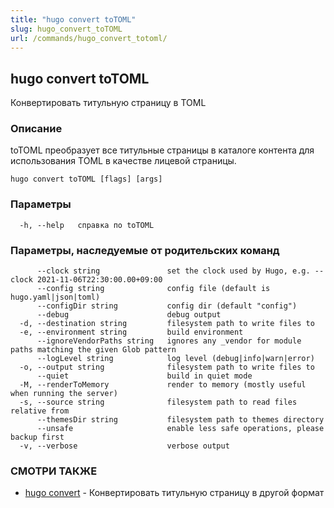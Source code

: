 ```yaml
---
title: "hugo convert toTOML"
slug: hugo_convert_toTOML
url: /commands/hugo_convert_totoml/
---
```

## hugo convert toTOML

Конвертировать титульную страницу в TOML

### Описание

toTOML преобразует все титульные страницы в каталоге контента для использования TOML в качестве лицевой страницы.

```
hugo convert toTOML [flags] [args]
```

### Параметры

```
  -h, --help   справка по toTOML
```

### Параметры, наследуемые от родительских команд

```
      --clock string               set the clock used by Hugo, e.g. --clock 2021-11-06T22:30:00.00+09:00
      --config string              config file (default is hugo.yaml|json|toml)
      --configDir string           config dir (default "config")
      --debug                      debug output
  -d, --destination string         filesystem path to write files to
  -e, --environment string         build environment
      --ignoreVendorPaths string   ignores any _vendor for module paths matching the given Glob pattern
      --logLevel string            log level (debug|info|warn|error)
  -o, --output string              filesystem path to write files to
      --quiet                      build in quiet mode
  -M, --renderToMemory             render to memory (mostly useful when running the server)
  -s, --source string              filesystem path to read files relative from
      --themesDir string           filesystem path to themes directory
      --unsafe                     enable less safe operations, please backup first
  -v, --verbose                    verbose output
```

### СМОТРИ ТАКЖЕ

* [hugo convert](/commands/hugo_convert/)	 - Конвертировать титульную страницу в другой формат

